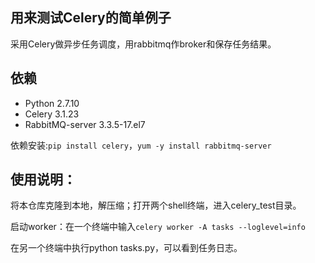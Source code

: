 ## 用来测试Celery的简单例子

采用Celery做异步任务调度，用rabbitmq作broker和保存任务结果。

## 依赖

- Python 2.7.10
- Celery 3.1.23
- RabbitMQ-server 3.3.5-17.el7

依赖安装:`pip install celery`，`yum -y install rabbitmq-server`

## 使用说明：

将本仓库克隆到本地，解压缩；打开两个shell终端，进入celery_test目录。

启动worker：在一个终端中输入`celery worker -A tasks --loglevel=info`

在另一个终端中执行python tasks.py，可以看到任务日志。
